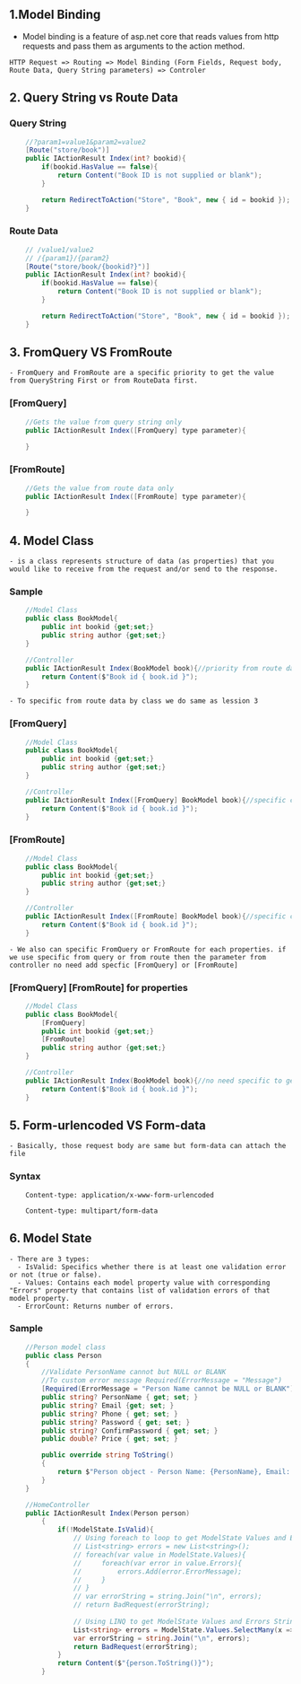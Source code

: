 ## 1.Model Binding
- Model binding is a feature of asp.net core that reads values from http requests and pass them as arguments to the action method.

```Text
HTTP Request => Routing => Model Binding (Form Fields, Request body, Route Data, Query String parameters) => Controler
```

## 2. Query String vs Route Data

### Query String
```C#
    //?param1=value1&param2=value2
    [Route("store/book")]
    public IActionResult Index(int? bookid){     
        if(bookid.HasValue == false){
            return Content("Book ID is not supplied or blank");
        }

        return RedirectToAction("Store", "Book", new { id = bookid });
    }
```

### Route Data
```C#
    // /value1/value2
    // /{param1}/{param2}
    [Route("store/book/{bookid?}")]
    public IActionResult Index(int? bookid){
        if(bookid.HasValue == false){
            return Content("Book ID is not supplied or blank");
        }

        return RedirectToAction("Store", "Book", new { id = bookid });
    }
```
## 3. FromQuery VS FromRoute
    - FromQuery and FromRoute are a specific priority to get the value from QueryString First or from RouteData first.
  
### [FromQuery]
```C#
    //Gets the value from query string only
    public IActionResult Index([FromQuery] type parameter){

    }
```

### [FromRoute]
```C#
    //Gets the value from route data only
    public IActionResult Index([FromRoute] type parameter){

    }
```

## 4. Model Class
    - is a class represents structure of data (as properties) that you would like to receive from the request and/or send to the response.
  
### Sample
```C#
    //Model Class
    public class BookModel{
        public int bookid {get;set;}
        public string author {get;set;}
    }

    //Controller
    public IActionResult Index(BookModel book){//priority from route data
        return Content($"Book id { book.id }");
    }
```
    - To specific from route data by class we do same as lession 3
### [FromQuery]
```C#
    //Model Class
    public class BookModel{
        public int bookid {get;set;}
        public string author {get;set;}
    }

    //Controller
    public IActionResult Index([FromQuery] BookModel book){//specific class get value from query string
        return Content($"Book id { book.id }");
    }
```

### [FromRoute]
```C#
    //Model Class
    public class BookModel{
        public int bookid {get;set;}
        public string author {get;set;}
    }

    //Controller
    public IActionResult Index([FromRoute] BookModel book){//specific class get value from route data
        return Content($"Book id { book.id }");
    }
```
    - We also can specific FromQuery or FromRoute for each properties. if we use specific from query or from route then the parameter from controller no need add specfic [FromQuery] or [FromRoute]

### [FromQuery] [FromRoute] for properties
```C#
    //Model Class
    public class BookModel{
        [FromQuery]
        public int bookid {get;set;}
        [FromRoute]
        public string author {get;set;}
    }

    //Controller
    public IActionResult Index(BookModel book){//no need specific to get value from where
        return Content($"Book id { book.id }");
    }
```

## 5. Form-urlencoded VS Form-data
    - Basically, those request body are same but form-data can attach the file

### Syntax
```JQuery
    Content-type: application/x-www-form-urlencoded

    Content-type: multipart/form-data
```

## 6. Model State
    - There are 3 types:
      - IsValid: Specifics whether there is at least one validation error or not (true or false).
      - Values: Contains each model property value with corresponding "Errors" property that contains list of validation errors of that model property.
      - ErrorCount: Returns number of errors.

### Sample
```C#
    //Person model class
    public class Person
    {
        //Validate PersonName cannot but NULL or BLANK
        //To custom error message Required(ErrorMessage = "Message")
        [Required(ErrorMessage = "Person Name cannot be NULL or BLANK")]
        public string? PersonName { get; set; }
        public string? Email {get; set; }
        public string? Phone { get; set; }
        public string? Password { get; set; }
        public string? ConfirmPassword { get; set; }
        public double? Price { get; set; }

        public override string ToString()
        {
            return $"Person object - Person Name: {PersonName}, Email: {Email}, Phone: {Phone}, Password: {Password}, Confirm Password: {ConfirmPassword}, Price: {Price}";
        }
    }

    //HomeController
    public IActionResult Index(Person person)
        {
            if(!ModelState.IsValid){
                // Using foreach to loop to get ModelState Values and Errors String
                // List<string> errors = new List<string>();
                // foreach(var value in ModelState.Values){
                //     foreach(var error in value.Errors){
                //         errors.Add(error.ErrorMessage);
                //     }
                // }
                // var errorString = string.Join("\n", errors);
                // return BadRequest(errorString);
                
                // Using LINQ to get ModelState Values and Errors String
                List<string> errors = ModelState.Values.SelectMany(x => x.Errors).Select(x => x.ErrorMessage).ToList();
                var errorString = string.Join("\n", errors);
                return BadRequest(errorString);
            }
            return Content($"{person.ToString()}");
        }
```